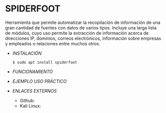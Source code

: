 # **SPIDERFOOT**

Herramienta que permite automatizar la recopilación de información de una gran cantidad de fuentes con datos de varios tipos. Incluye una larga lista de módulos, cuyo uso permite la extracción de información acerca de direcciones IP, dominios, correos electrónicos, información sobre empresas y empleados o relaciones entre muchos otros.

- *INSTALACIÓN*

      $ sudo apt install spiderfoot

- *FUNCIONAMIENTO*




- *EJEMPLO USO PRÁCTICO*



- *ENLACES EXTERNOS*

  - Github:
  - Kali Linux: 
